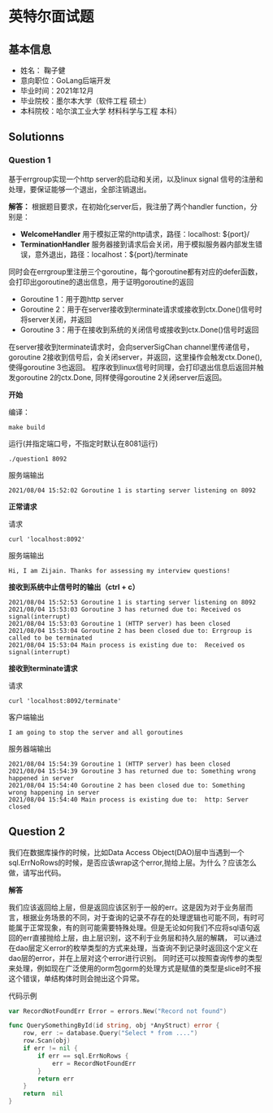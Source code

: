 # 英特尔面试题

## 基本信息
- 姓名： 鞠子健
- 意向职位：GoLang后端开发
- 毕业时间：2021年12月
- 毕业院校：墨尔本大学（软件工程 硕士）
- 本科院校：哈尔滨工业大学 材料科学与工程 本科）

## Solutionns
### Question 1
基于errgroup实现一个http server的启动和关闭，以及linux signal 信号的注册和处理，要保证能够一个退出，全部注销退出。

**解答：** 
根据题目要求，在初始化server后，我注册了两个handler function，分别是：
- **WelcomeHandler** 用于模拟正常的http请求，路径：localhost: ${port}/
- **TerminationHandler** 服务器接到请求后会关闭，用于模拟服务器内部发生错误，意外退出，路径：localhost：${port}/terminate

同时会在errgroup里注册三个goroutine，每个goroutine都有对应的defer函数，会打印出goroutine的退出信息，用于证明goroutine的返回
- Goroutine 1：用于跑http server
- Goroutine 2：用于在server接收到terminate请求或接收到ctx.Done()信号时将server关闭，并返回
- Goroutine 3：用于在接收到系统的关闭信号或接收到ctx.Done()信号时返回

在server接收到terminate请求时，会向serverSigChan channel里传递信号，goroutine 2接收到信号后，会关闭server，并返回，这里操作会触发ctx.Done(), 使得goroutine 3也返回。
程序收到linux信号时同理，会打印退出信息后返回并触发goroutine 2的ctx.Done, 同样使得goroutine 2关闭server后返回。

**开始**

编译：
```
make build
```
运行(并指定端口号，不指定时默认在8081运行)
```
./question1 8092
```

服务端输出
```
2021/08/04 15:52:02 Goroutine 1 is starting server listening on 8092
```
**正常请求**

请求
```
curl 'localhost:8092'
```
服务端输出
```
Hi, I am Zijain. Thanks for assessing my interview questions!
```
**接收到系统中止信号时的输出（ctrl + c）**
```
2021/08/04 15:52:53 Goroutine 1 is starting server listening on 8092
2021/08/04 15:53:03 Goroutine 3 has returned due to: Received os signal(interrupt)
2021/08/04 15:53:03 Goroutine 1 (HTTP server) has been closed
2021/08/04 15:53:04 Goroutine 2 has been closed due to: Errgroup is called to be terminated
2021/08/04 15:53:04 Main process is existing due to:  Received os signal(interrupt)
```

**接收到terminate请求**

请求 
```
curl 'localhost:8092/terminate'
```

客户端输出
```
I am going to stop the server and all goroutines
```
服务器端输出
```
2021/08/04 15:54:39 Goroutine 1 (HTTP server) has been closed
2021/08/04 15:54:39 Goroutine 3 has returned due to: Something wrong happened in server
2021/08/04 15:54:40 Goroutine 2 has been closed due to: Something wrong happening in server
2021/08/04 15:54:40 Main process is existing due to:  http: Server closed
```

## Question 2
我们在数据库操作的时候，比如Data Access Object(DAO)层中当遇到一个sql.ErrNoRows的时候，是否应该wrap这个error,抛给上层。为什么？应该怎么做，请写出代码。

**解答**

我们应该返回给上层，但是返回应该区别于一般的err。这是因为对于业务层而言，根据业务场景的不同，对于查询的记录不存在的处理逻辑也可能不同，有时可能属于正常现象，有的则可能需要特殊处理。但是无论如何我们不应将sql语句返回的err直接抛给上层，由上层识别，这不利于业务层和持久层的解耦， 可以通过在dao层定义error的枚举类型的方式来处理，当查询不到记录时返回这个定义在dao层的error，并在上层对这个error进行识别。
同时还可以按照查询传参的类型来处理，例如现在广泛使用的orm包gorm的处理方式是赋值的类型是slice时不报这个错误，单结构体时则会抛出这个异常。

代码示例
```go
var RecordNotFoundErr Error = errors.New("Record not found")

func QuerySomethingById(id string, obj *AnyStruct) error {
	row, err := database.Query("Select * from ....")
	row.Scan(obj)
	if err != nil {
	    if err == sql.ErrNoRows {
	        err = RecordNotFoundErr 	
        }
        return err
    }
    return  nil
}
```



